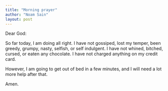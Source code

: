 ```yaml
---
title: "Morning prayer"
author: "Noam Sain"
layout: post
---
```


Dear God:

So far today, I am doing all right. I have not gossiped, lost my temper, been greedy, grumpy, nasty, selfish, or self indulgent. I have not whined, bitched, cursed, or eaten any chocolate. I have not charged anything on my credit card.

However, I am going to get out of bed in a few minutes, and I will need a lot more help after that.

Amen.
